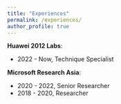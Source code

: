 ```yaml
---
title: "Experiences"
permalink: /experiences/
author_profile: true
---
```


**Huawei 2012 Labs**:
* 2022 - Now, Technique Specialist

**Microsoft Research Asia**:
* 2020 - 2022, Senior Researcher
* 2018 - 2020, Researcher
